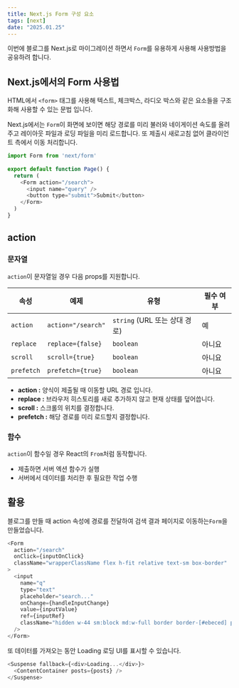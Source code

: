 ```yaml
---
title: Next.js Form 구성 요소
tags: [next]
date: "2025.01.25"
---
```

이번에 블로그를 Next.js로 마이그레이션 하면서 `Form`를 유용하게 사용해 사용방법을 공유하려 합니다.

## Next.js에서의 Form 사용법
HTML에서 `<form>` 태그를 사용해 텍스트, 체크박스, 라디오 박스와 같은 요소들을 구조화해 사용할 수 있는 문법 입니다.

Next.js에서는 `Form`이 화면에 보이면 해당 경로를 미리 불러와 네이게이션 속도를 올려주고 
레이아웃 파일과 로딩 파일을 미리 로드합니다. 또 제출시 새로고침 없어 클라이언트 측에서 이동 처리합니다.

```js
import Form from 'next/form'
 
export default function Page() {
  return (
    <Form action="/search">
      <input name="query" />
      <button type="submit">Submit</button>
    </Form>
  )
}
```

## action 
### 문자열
`action`이 문자열일 경우 다음 props를 지원합니다.

| 속성       | 예제                  | 유형                          | 필수 여부 |
| ---------- | --------------------- | ----------------------------- | --------- |
| `action`   | `action="/search"`    | `string` (URL 또는 상대 경로) | 예        |
| `replace`  | `replace={false}`     | `boolean`                     | 아니요    |
| `scroll`   | `scroll={true}`       | `boolean`                     | 아니요    |
| `prefetch` | `prefetch={true}`     | `boolean`                     | 아니요    |

- **action :** 양식이 제출될 때 이동할 URL 경로 입니다.
- **replace :** 브라우저 히스토리를 새로 추가하지 않고 현재 상태를 덮어씁니다.
- **scroll :** 스크롤의 위치를 결정합니다.
- **prefetch :** 해당 경로를 미리 로드할지 결정합니다.

### 함수
`action`이 함수일 경우 React의 `From`처럼 동작합니다. 

- 제출하면 서버 엑션 함수가 실행
- 서버에서 데이터를 처리한 후 필요한 작업 수행

## 활용
블로그를 만들 때 action 속성에 경로를 전달하여 검색 결과 페이지로 이동하는`Form`을 만들었습니다.
```js
<Form
  action="/search"
  onClick={inputOnClick}
  className="wrapperClassName flex h-fit relative text-sm box-border"
>
  <input
    name="q"
    type="text"
    placeholder="search..."
    onChange={handleInputChange}
    value={inputValue}
    ref={inputRef}
    className="hidden w-44 sm:block md:w-full border border-[#ebeced] pt-2 pr-9 pl-9 pb-2 outline-none rounded-3xl"
  />
</Form>
```
또 데이터를 가져오는 동안 Loading 로딩 UI를 표시할 수 있습니다.
```js
<Suspense fallback={<div>Loading...</div>}>
  <ContentContainer posts={posts} />
</Suspense>
```

